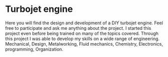 # Turbojet engine
Here you will find the design and development of a DIY turbojet engine.
Feel free to participate and ask me anything about the project.
I started this project even before being trained on many of the topics covered. Through this project I was able to develop my skills on a wide range of engineering. Mechanical, Design, Metalworking, Fluid mechanics, Chemistry, Electronics, programming, Organization.



